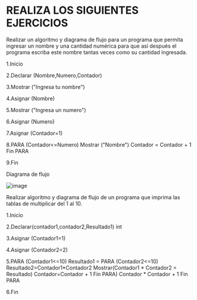 # REALIZA LOS SIGUIENTES EJERCICIOS

Realizar un algoritmo y diagrama de flujo para un programa que permita ingresar un nombre y una cantidad numérica para que así después el programa escriba este nombre tantas veces como su cantidad ingresada.

1.Inicio

2.Declarar (Nombre,Numero,Contador)

3.Mostrar ("Ingresa tu nombre")

4.Asignar (Nombre)

5.Mostrar ("Ingresa un numero")

6.Asignar (Numero)

7.Asignar (Contador=1)

8.PARA (Contador<=Numero) Mostrar ("Nombre") Contador = Contador + 1 Fin PARA

9.Fin

Diagrama de flujo 

![image](https://user-images.githubusercontent.com/101203475/159531891-4bd3c51e-ae22-4719-bcc7-08bb797c08ba.png)


Realizar algoritmo y diagrama de flujo de un programa que imprima las tablas de multiplicar del 1 al 10.

1.Inicio

2.Declarar(contador1,contador2,Resultado1) int

3.Asignar (Contador1=1)

4.Asignar (Contador2=2)

5.PARA (Contador1<=10) Resultado1 = PARA (Contador2<=10) Resultado2=Contador1*Contador2 Mostrar(Contador1 * Contador2 = Resultado) Contador=Contador + 1 Fin PARA) Contador * Contador + 1 Fin PARA

6.Fin
